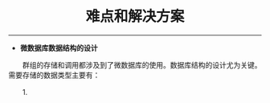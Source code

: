 # <center>难点和解决方案


---


* **微数据库数据结构的设计**

　　群组的存储和调用都涉及到了微数据库的使用。数据库结构的设计尤为关键。需要存储的数据类型主要有：

　　1. 
